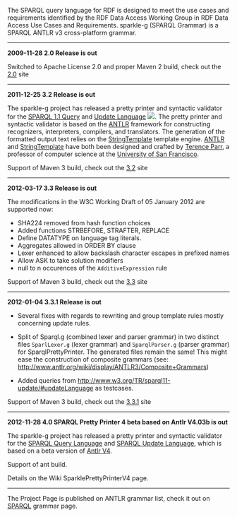 The SPARQL query language for RDF is designed to meet the use cases and requirements identified by the RDF Data Access Working Group in RDF Data Access Use Cases and Requirements.
sparkle-g (SPARQL Grammar) is a SPARQL ANTLR v3 cross-platform grammar.


---


**2009-11-28 2.0 Release is out**

Switched to Apache License 2.0 and proper Maven 2 build, check out the [2.0](http://sparkle-g.googlecode.com/svn/site/2.0/index.html) site


---


**2011-12-25 3.2 Release is out**

The sparkle-g project has released a pretty printer and syntactic validator for the [SPARQL 1.1 Query](http://www.w3.org/TR/sparql11-query/) and
[Update Language](http://www.w3.org/TR/2011/WD-sparql11-update-20110512/) [![](http://sparkle-g.googlecode.com/svn/site/images/sw-sparql-green.png)](http://www.w3.org/2001/sw/DataAccess/). The pretty printer and syntactic validator is based on the [ANTLR](http://antlr.org/) framework for constructing recognizers, interpreters, compilers, and translators. The generation of the formatted output text relies on the [StringTemplate](http://www.stringtemplate.org/) template engine. [ANTLR](http://antlr.org/) and
[StringTemplate](http://www.stringtemplate.org/) have both been designed and crafted by [Terence Parr](http://www.cs.usfca.edu/~parrt/), a professor of computer science at the [University of San Francisco](http://www.cs.usfca.edu/).

Support of Maven 3 build, check out the [3.2](http://sparkle-g.googlecode.com/svn/site/3.2/index.html) site


---


**2012-03-17 3.3 Release is out**

The modifications in the W3C Working Draft of 05 January 2012 are supported now:
  * SHA224 removed from hash function choices
  * Added functions STRBEFORE, STRAFTER, REPLACE
  * Define DATATYPE on language tag literals.
  * Aggregates allowed in ORDER BY clause
  * Lexer enhanced to allow backslash character escapes in prefixed names
  * Allow ASK to take solution modifiers
  * null to n occurences of the `AdditiveExpression` rule

Support of Maven 3 build, check out the [3.3](http://sparkle-g.googlecode.com/svn/site/3.3/index.html) site


---


**2012-01-04 3.3.1 Release is out**

  * Several fixes with regards to rewriting and group template rules mostly concerning update rules.

  * Split of Sparql.g (combined lexer and parser grammar) in two distinct files `SparlLexer.g` (lexer grammar) and `SparqlParser.g` (parser grammar) for SparqlPrettyPrinter. The generated files remain the same! This might ease the construction of composite grammars (see: http://www.antlr.org/wiki/display/ANTLR3/Composite+Grammars)

  * Added queries from http://www.w3.org/TR/sparql11-update/#updateLanguage as testcases.

Support of Maven 3 build, check out the [3.3.1](http://sparkle-g.googlecode.com/svn/site/3.3.1/index.html) site


---


**2012-11-28 4.0 SPARQL Pretty Printer 4 beta based on Antlr V4.03b is out**

The sparkle-g project has released a pretty printer and syntactic validator for the [SPARQL Query Language](http://www.w3.org/TR/2012/PR-sparql11-query-20121108/) and
[SPARQL Update Language](http://www.w3.org/TR/2012/PR-sparql11-update-20121108/), which is based on a beta version of [Antlr V4](http://www.antlr.org/wiki/display/ANTLR4/Home).

Support of ant build.

Details on the Wiki SparklePrettyPrinterV4 page.


---


The Project Page is published on ANTLR grammar list, check it out on [SPARQL](http://www.antlr.org/grammar/1200929755392/index.html) grammar page.